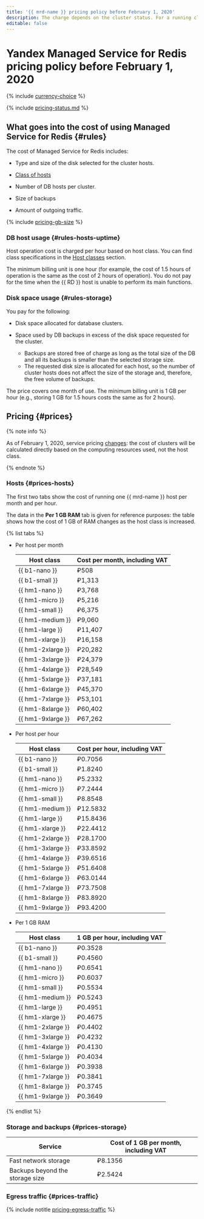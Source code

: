 ```yaml
---
title: '{{ mrd-name }} pricing policy before February 1, 2020'
description: The charge depends on the cluster status. For a running cluster, you pay both for computing resources and the size of your storage and backups. For a stopped cluster, you only pay for the size of your storage and backups.
editable: false
---
```


# Yandex Managed Service for Redis pricing policy before February 1, 2020

{% include [currency-choice](../../_includes/pricing/currency-choice.md) %}

{% include [pricing-status.md](../../_includes/mdb/pricing-status.md) %}


## What goes into the cost of using Managed Service for Redis {#rules}

The cost of Managed Service for Redis includes:

* Type and size of the disk selected for the cluster hosts.

* [Class of hosts](../concepts/instance-types.md)

* Number of DB hosts per cluster.

* Size of backups

* Amount of outgoing traffic.

{% include [pricing-gb-size](../../_includes/pricing-gb-size.md) %}


### DB host usage {#rules-hosts-uptime}

Host operation cost is charged per hour based on host class. You can find class specifications in the [Host classes](../concepts/instance-types.md) section.

The minimum billing unit is one hour (for example, the cost of 1.5 hours of operation is the same as the cost of 2 hours of operation). You do not pay for the time when the {{ RD }} host is unable to perform its main functions.


### Disk space usage {#rules-storage}

You pay for the following:

* Disk space allocated for database clusters.

* Space used by DB backups in excess of the disk space requested for the cluster.

    * Backups are stored free of charge as long as the total size of the DB and all its backups is smaller than the selected storage size.
    * The requested disk size is allocated for each host, so the number of cluster hosts does not affect the size of the storage and, therefore, the free volume of backups.

The price covers one month of use. The minimum billing unit is 1 GB per hour (e.g., storing 1 GB for 1.5 hours costs the same as for 2 hours).


## Pricing {#prices}

{% note info %}

As of February 1, 2020, service pricing [changes](pricing-01022020.md#prices): the cost of clusters will be calculated directly based on the computing resources used, not the host class.

{% endnote %}


### Hosts {#prices-hosts}

The first two tabs show the cost of running one {{ mrd-name }} host per month and per hour.

The data in the **Per 1 GB RAM** tab is given for reference purposes: the table shows how the cost of 1 GB of RAM changes as the host class is increased.

{% list tabs %}

- Per host per month

   | Host class | Cost per month, including VAT |
   ----- | -----
   | {{ b1-nano }} | ₽508 |
   | {{ b1-small }} | ₽1,313 |
   | {{ hm1-nano }} | ₽3,768 |
   | {{ hm1-micro }} | ₽5,216 |
   | {{ hm1-small }} | ₽6,375 |
   | {{ hm1-medium }} | ₽9,060 |
   | {{ hm1-large }} | ₽11,407 |
   | {{ hm1-xlarge }} | ₽16,158 |
   | {{ hm1-2xlarge }} | ₽20,282 |
   | {{ hm1-3xlarge }} | ₽24,379 |
   | {{ hm1-4xlarge }} | ₽28,549 |
   | {{ hm1-5xlarge }} | ₽37,181 |
   | {{ hm1-6xlarge }} | ₽45,370 |
   | {{ hm1-7xlarge }} | ₽53,101 |
   | {{ hm1-8xlarge }} | ₽60,402 |
   | {{ hm1-9xlarge }} | ₽67,262 |

- Per host per hour

   | Host class | Cost per hour, including VAT |
   ----- | -----
   | {{ b1-nano }} | ₽0.7056 |
   | {{ b1-small }} | ₽1.8240 |
   | {{ hm1-nano }} | ₽5.2332 |
   | {{ hm1-micro }} | ₽7.2444 |
   | {{ hm1-small }} | ₽8.8548 |
   | {{ hm1-medium }} | ₽12.5832 |
   | {{ hm1-large }} | ₽15.8436 |
   | {{ hm1-xlarge }} | ₽22.4412 |
   | {{ hm1-2xlarge }} | ₽28.1700 |
   | {{ hm1-3xlarge }} | ₽33.8592 |
   | {{ hm1-4xlarge }} | ₽39.6516 |
   | {{ hm1-5xlarge }} | ₽51.6408 |
   | {{ hm1-6xlarge }} | ₽63.0144 |
   | {{ hm1-7xlarge }} | ₽73.7508 |
   | {{ hm1-8xlarge }} | ₽83.8920 |
   | {{ hm1-9xlarge }} | ₽93.4200 |

- Per 1 GB RAM

   | Host class | 1 GB per hour, including VAT |
   ----- | -----
   | {{ b1-nano }} | ₽0.3528 |
   | {{ b1-small }} | ₽0.4560 |
   | {{ hm1-nano }} | ₽0.6541 |
   | {{ hm1-micro }} | ₽0.6037 |
   | {{ hm1-small }} | ₽0.5534 |
   | {{ hm1-medium }} | ₽0.5243 |
   | {{ hm1-large }} | ₽0.4951 |
   | {{ hm1-xlarge }} | ₽0.4675 |
   | {{ hm1-2xlarge }} | ₽0.4402 |
   | {{ hm1-3xlarge }} | ₽0.4232 |
   | {{ hm1-4xlarge }} | ₽0.4130 |
   | {{ hm1-5xlarge }} | ₽0.4034 |
   | {{ hm1-6xlarge }} | ₽0.3938 |
   | {{ hm1-7xlarge }} | ₽0.3841 |
   | {{ hm1-8xlarge }} | ₽0.3745 |
   | {{ hm1-9xlarge }} | ₽0.3649 |

{% endlist %}


### Storage and backups {#prices-storage}

| Service | Cost of 1 GB per month, including VAT |
----- | -----
| Fast network storage | ₽8.1356 |
| Backups beyond the storage size | ₽2.5424 |

### Egress traffic {#prices-traffic}

{% include notitle [pricing-egress-traffic](../../_includes/pricing/pricing-egress-traffic.md) %}
